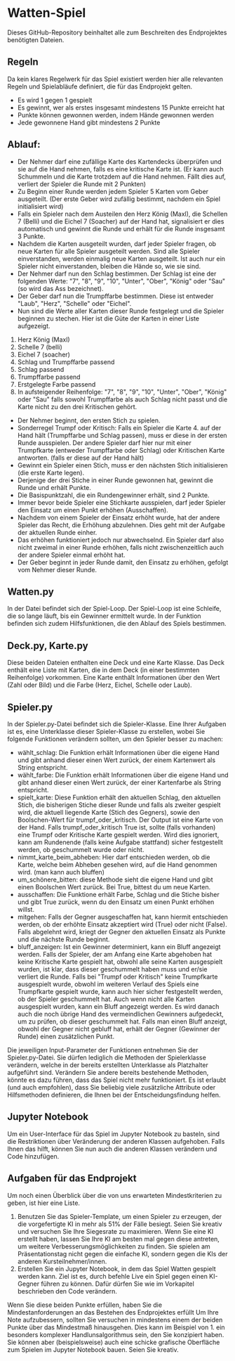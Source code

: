 <h1>Watten-Spiel</h1>

Dieses GitHub-Repository beinhaltet alle zum Beschreiten des Endprojektes benötigten Dateien.

<h2>Regeln</h2>

Da kein klares Regelwerk für das Spiel existiert werden hier alle relevanten Regeln und Spielabläufe definiert, die für das Endprojekt gelten.
<ul>
    <li>Es wird 1 gegen 1 gespielt</li>
    <li>Es gewinnt, wer als erstes insgesamt mindestens 15 Punkte erreicht hat</li>
    <li>Punkte können gewonnen werden, indem Hände gewonnen werden</li>
    <li>Jede gewonnene Hand gibt mindestens 2 Punkte</li>
</ul>

<h2>Ablauf:</h2>

<ul>
    <li>Der Nehmer darf eine zufällige Karte des Kartendecks überprüfen und sie auf die Hand nehmen, falls es eine kritische Karte ist. (Er kann auch Schummeln und die Karte trotzdem auf die Hand nehmen. Fällt dies auf, verliert der Spieler die Runde mit 2 Punkten)</li>
    <li>Zu Beginn einer Runde werden jedem Spieler 5 Karten vom Geber ausgeteilt. (Der erste Geber wird zufällig bestimmt, nachdem ein Spiel initialisiert wird)</li>
    <li> Falls ein Spieler nach dem Austeilen den Herz König (Maxl), die Schellen 7 (Belli) und die Eichel 7 (Soacher) auf der Hand hat, signalisiert er dies automatisch und gewinnt die Runde und erhält für die Runde insgesamt 3 Punkte.</li>
    <li>Nachdem die Karten ausgeteilt wurden, darf jeder Spieler fragen, ob neue Karten für alle Spieler ausgeteilt werden. Sind alle Spieler einverstanden, werden einmalig neue Karten ausgeteilt. Ist auch nur ein Spieler nicht einverstanden, bleiben die Hände so, wie sie sind.</li>
    <li>Der Nehmer darf nun den Schlag bestimmen. Der Schlag ist eine der folgenden Werte: "7", "8", "9", "10", "Unter", "Ober", "König" oder "Sau" (so wird das Ass bezeichnet).</li>
    <li>Der Geber darf nun die Trumpffarbe bestimmen. Diese ist entweder "Laub", "Herz", "Schelle" oder "Eichel".</li>
    <li>Nun sind die Werte aller Karten dieser Runde festgelegt und die Spieler beginnen zu stechen. Hier ist die Güte der Karten in einer Liste aufgezeigt.</li>
</ul>
<ol>
    <li>Herz König (Maxl)</li>
    <li>Schelle 7 (belli)</li>
    <li>Eichel 7 (soacher)</li>
    <li>Schlag und Trumpffarbe passend</li>
    <li>Schlag passend</li>
    <li>Trumpffarbe passend</li>
    <li>Erstgelegte Farbe passend</li>
    <li>In aufsteigender Reihenfolge: "7", "8", "9", "10", "Unter", "Ober", "König" oder "Sau" falls sowohl Trumpffarbe als auch Schlag nicht passt und die Karte nicht zu den drei Kritischen gehört.</li>
</ol>
<ul>
    <li>Der Nehmer beginnt, den ersten Stich zu spielen.</li>
    <li>Sonderregel Trumpf oder Kritisch: Falls ein Spieler die Karte 4. auf der Hand hält (Trumpffarbe und Schlag passen), muss er diese in der ersten Runde ausspielen. Der andere Spieler darf hier nur mit einer Trumpfkarte (entweder Trumpffarbe oder Schlag) oder Kritischen Karte antworten. (falls er diese auf der Hand hält)</li>
    <li>Gewinnt ein Spieler einen Stich, muss er den nächsten Stich initialisieren (die erste Karte legen).</li>
    <li>Derjenige der drei Stiche in einer Runde gewonnen hat, gewinnt die Runde und erhält Punkte.</li>
    <li>Die Basispunktzahl, die ein Rundengewinner erhält, sind 2 Punkte.</li>
    <li>Immer bevor beide Spieler eine Stichkarte ausspielen, darf jeder Spieler den Einsatz um einen Punkt erhöhen (Ausschaffen).</li>
    <li>Nachdem von einem Spieler der Einsatz erhöht wurde, hat der andere Spieler das Recht, die Erhöhung abzulehnen. Dies geht mit der Aufgabe der aktuellen Runde einher.</li>
    <li>Das erhöhen funktioniert jedoch nur abwechselnd. Ein Spieler darf also nicht zweimal in einer Runde erhöhen, falls nicht zwischenzeitlich auch der andere Spieler einmal erhöht hat.</li>
    <li>Der Geber beginnt in jeder Runde damit, den Einsatz zu erhöhen, gefolgt vom Nehmer dieser Runde.</li>
</ul>
<h2>Watten.py</h2>

In der Datei befindet sich der Spiel-Loop. Der Spiel-Loop ist eine Schleife, die so lange läuft, bis ein Gewinner ermittelt wurde.
In der Funktion befinden sich zudem Hilfsfunktionen, die den Ablauf des Spiels bestimmen.

<h2>Deck.py, Karte.py</h2>

Diese beiden Dateien enthalten eine Deck und eine Karte Klasse.
Das Deck enthält eine Liste mit Karten, die in dem Deck (in einer bestimmten Reihenfolge) vorkommen.
Eine Karte enthält Informationen über den Wert (Zahl oder Bild) und die Farbe (Herz, Eichel, Schelle oder Laub).

<h2>Spieler.py</h2>

In der Spieler.py-Datei befindet sich die Spieler-Klasse.
Eine Ihrer Aufgaben ist es, eine Unterklasse dieser Spieler-Klasse zu erstellen, wobei Sie folgende Funktionen verändern sollten, um den Spieler besser zu machen:
- wählt_schlag: Die Funktion erhält Informationen über die eigene Hand und gibt anhand dieser einen Wert zurück, der einem Kartenwert als String entspricht.
- wählt_farbe: Die Funktion erhält Informationen über die eigene Hand und gibt anhand dieser einen Wert zurück, der einer Kartenfarbe als String entspricht.
- spielt_karte: Diese Funktion erhält den aktuellen Schlag, den aktuellen Stich, die bisherigen Stiche dieser Runde und falls als zweiter gespielt wird, die aktuell liegende Karte (Stich des Gegners), sowie den Boolschen-Wert für trumpf_oder_kritisch. Der Output ist eine Karte von der Hand. Falls trumpf_oder_kritisch True ist, sollte (falls vorhanden) eine Trumpf oder Kritische Karte gespielt werden. Wird dies ignoriert, kann am Rundenende (falls keine Aufgabe stattfand) sicher festgestellt werden, ob geschummelt wurde oder nicht. 
- nimmt_karte_beim_abheben: Hier darf entschieden werden, ob die Karte, welche beim Abheben gesehen wird, auf die Hand genommen wird. (man kann auch bluffen)
- um_schönere_bitten: diese Methode sieht die eigene Hand und gibt einen Boolschen Wert zurück. Bei True, bittest du um neue Karten.
- ausschaffen: Die Funktione erhält Farbe, Schlag und die Stiche bisher und gibt True zurück, wenn du den Einsatz um einen Punkt erhöhen willst.
- mitgehen: Falls der Gegner ausgeschaffen hat, kann hiermit entschieden werden, ob der erhöhte Einsatz akzeptiert wird (True) oder nicht (False). Falls abgelehnt wird, kriegt der Gegner den aktuellen Einsatz als Punkte und die nächste Runde beginnt.
- bluff_anzeigen: Ist ein Gewinner determiniert, kann ein Bluff angezeigt werden. Falls der Spieler, der am Anfang eine Karte abgehoben hat keine Kritische Karte gespielt hat, obwohl alle seine Karten ausgespielt wurden, ist klar, dass dieser geschummelt haben muss und er/sie verliert die Runde. Falls bei "Trumpf oder Kritisch" keine Trumpfkarte ausgespielt wurde, obwohl im weiteren Verlauf des Spiels eine Trumpfkarte gespielt wurde, kann auch hier sicher festgestellt werden, ob der Spieler geschummelt hat. Auch wenn nicht alle Karten ausgespielt wurden, kann ein Bluff angezeigt werden. Es wird danach auch die noch übrige Hand des vermeindlichen Gewinners aufgedeckt, um zu prüfen, ob dieser geschummelt hat. Falls man einen Bluff anzeigt, obwohl der Gegner nicht gebluff hat, erhält der Gegner (Gewinner der Runde) einen zusätzlichen Punkt.

Die jeweiligen Input-Parameter der Funktionen entnehmen Sie der Spieler.py-Datei. Sie dürfen lediglich die Methoden der Spielerklasse verändern, welche in der bereits erstellten Unterklasse als Platzhalter aufgeführt sind. Verändern Sie andere bereits bestehende Methoden, könnte es dazu führen, dass das Spiel nicht mehr funktioniert. Es ist erlaubt (und auch empfohlen), dass Sie beliebig viele zusätzliche Attribute oder Hilfsmethoden definieren, die Ihnen bei der Entscheidungsfindung helfen. 

<h2>Jupyter Notebook</h2>
Um ein User-Interface für das Spiel im Jupyter Notebook zu basteln, sind die Restriktionen über Veränderung der anderen Klassen aufgehoben. Falls Ihnen das hilft, können Sie nun auch die anderen Klassen verändern und Code hinzufügen.

<h2>Aufgaben für das Endprojekt</h2>
Um noch einen Überblick über die von uns erwarteten Mindestkriterien zu geben, ist hier eine Liste.
<ol>
    <li> Benutzen Sie das Spieler-Template, um einen Spieler zu erzeugen, der die vorgefertigte KI in mehr als 51% der Fälle besiegt. Seien Sie kreativ und versuchen Sie Ihre Siegesrate zu maximieren. Wenn Sie eine KI erstellt haben, lassen Sie Ihre KI am besten mal gegen diese antreten, um weitere Verbesserungsmöglichkeiten zu finden. Sie spielen am Präsentationstag nicht gegen die einfache KI, sondern gegen die KIs der anderen Kursteilnehmer/innen.
    </li>
    <li>
        Erstellen Sie ein Jupyter Notebook, in dem das Spiel Watten gespielt werden kann. Ziel ist es, durch befehle Live ein Spiel gegen einen KI-Gegner führen zu können. Dafür dürfen Sie wie im Vorkapitel beschrieben den Code verändern.
    </li>
</ol>
Wenn Sie diese beiden Punkte erfüllen, haben Sie die Mindestanforderungen an das Bestehen des Endprojektes erfüllt Um Ihre Note aufzubessern, sollten Sie versuchen in mindestens einem der beiden Punkte über das Mindestmaß hinausgehen. Dies kann im Beispiel von 1. ein besonders komplexer Handlunsalgorithmus sein, den Sie konzipiert haben. Sie können aber (beispielsweise) auch eine schicke grafische Oberfläche zum Spielen im Jupyter Notebook bauen. Seien Sie kreativ.
